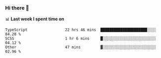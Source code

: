 ### Hi there 👋

<!--
**DBvc/DBvc** is a ✨ _special_ ✨ repository because its `README.md` (this file) appears on your GitHub profile.

Here are some ideas to get you started:

- 🔭 I’m currently working on ...
- 🌱 I’m currently learning ...
- 👯 I’m looking to collaborate on ...
- 🤔 I’m looking for help with ...
- 💬 Ask me about ...
- 📫 How to reach me: ...
- 😄 Pronouns: ...
- ⚡ Fun fact: ...
-->

📊 **Last week I spent time on**
<!--START_SECTION:waka-->

```text
TypeScript                 22 hrs 46 mins  █████████████████████░░░░   84.28 %
SCSS                       1 hr 6 mins     █░░░░░░░░░░░░░░░░░░░░░░░░   04.12 %
Other                      47 mins         ▓░░░░░░░░░░░░░░░░░░░░░░░░   02.96 %
```

<!--END_SECTION:waka-->
